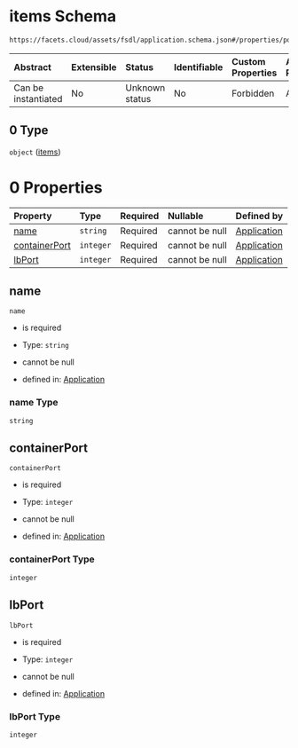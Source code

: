 # items Schema

```txt
https://facets.cloud/assets/fsdl/application.schema.json#/properties/ports/items/0
```



| Abstract            | Extensible | Status         | Identifiable | Custom Properties | Additional Properties | Access Restrictions | Defined In                                                                        |
| :------------------ | :--------- | :------------- | :----------- | :---------------- | :-------------------- | :------------------ | :-------------------------------------------------------------------------------- |
| Can be instantiated | No         | Unknown status | No           | Forbidden         | Allowed               | none                | [application.schema.json*](../out/application.schema.json "open original schema") |

## 0 Type

`object` ([items](application-properties-ports-items-items.md))

# 0 Properties

| Property                        | Type      | Required | Nullable       | Defined by                                                                                                                                                                                        |
| :------------------------------ | :-------- | :------- | :------------- | :------------------------------------------------------------------------------------------------------------------------------------------------------------------------------------------------ |
| [name](#name)                   | `string`  | Required | cannot be null | [Application](application-properties-ports-items-items-properties-name.md "https://facets.cloud/assets/fsdl/application.schema.json#/properties/ports/items/0/properties/name")                   |
| [containerPort](#containerport) | `integer` | Required | cannot be null | [Application](application-properties-ports-items-items-properties-containerport.md "https://facets.cloud/assets/fsdl/application.schema.json#/properties/ports/items/0/properties/containerPort") |
| [lbPort](#lbport)               | `integer` | Required | cannot be null | [Application](application-properties-ports-items-items-properties-lbport.md "https://facets.cloud/assets/fsdl/application.schema.json#/properties/ports/items/0/properties/lbPort")               |

## name



`name`

*   is required

*   Type: `string`

*   cannot be null

*   defined in: [Application](application-properties-ports-items-items-properties-name.md "https://facets.cloud/assets/fsdl/application.schema.json#/properties/ports/items/0/properties/name")

### name Type

`string`

## containerPort



`containerPort`

*   is required

*   Type: `integer`

*   cannot be null

*   defined in: [Application](application-properties-ports-items-items-properties-containerport.md "https://facets.cloud/assets/fsdl/application.schema.json#/properties/ports/items/0/properties/containerPort")

### containerPort Type

`integer`

## lbPort



`lbPort`

*   is required

*   Type: `integer`

*   cannot be null

*   defined in: [Application](application-properties-ports-items-items-properties-lbport.md "https://facets.cloud/assets/fsdl/application.schema.json#/properties/ports/items/0/properties/lbPort")

### lbPort Type

`integer`
